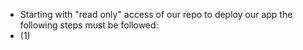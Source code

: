 * Starting with "read only" access of our repo to deploy our app the following steps must be followed:
* (1) 
